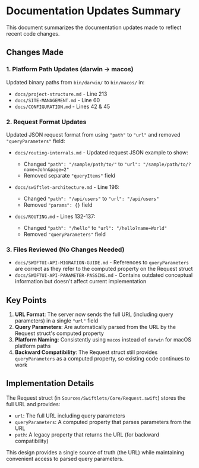 # Documentation Updates Summary

This document summarizes the documentation updates made to reflect recent code changes.

## Changes Made

### 1. Platform Path Updates (darwin → macos)

Updated binary paths from `bin/darwin/` to `bin/macos/` in:
- `docs/project-structure.md` - Line 213
- `docs/SITE-MANAGEMENT.md` - Line 60  
- `docs/CONFIGURATION.md` - Lines 42 & 45

### 2. Request Format Updates

Updated JSON request format from using `"path"` to `"url"` and removed `"queryParameters"` field:

- `docs/routing-internals.md` - Updated request JSON example to show:
  - Changed `"path": "/sample/path/to/"` to `"url": "/sample/path/to/?name=John&page=2"`
  - Removed separate `"queryItems"` field
  
- `docs/swiftlet-architecture.md` - Line 196:
  - Changed `"path": "/api/users"` to `"url": "/api/users"`
  - Removed `"params": {}` field
  
- `docs/ROUTING.md` - Lines 132-137:
  - Changed `"path": "/hello"` to `"url": "/hello?name=World"`
  - Removed `"queryParameters"` field

### 3. Files Reviewed (No Changes Needed)

- `docs/SWIFTUI-API-MIGRATION-GUIDE.md` - References to `queryParameters` are correct as they refer to the computed property on the Request struct
- `docs/SWIFTUI-API-PARAMETER-PASSING.md` - Contains outdated conceptual information but doesn't affect current implementation

## Key Points

1. **URL Format**: The server now sends the full URL (including query parameters) in a single `"url"` field
2. **Query Parameters**: Are automatically parsed from the URL by the Request struct's computed property
3. **Platform Naming**: Consistently using `macos` instead of `darwin` for macOS platform paths
4. **Backward Compatibility**: The Request struct still provides `queryParameters` as a computed property, so existing code continues to work

## Implementation Details

The Request struct (in `Sources/Swiftlets/Core/Request.swift`) stores the full URL and provides:
- `url`: The full URL including query parameters
- `queryParameters`: A computed property that parses parameters from the URL
- `path`: A legacy property that returns the URL (for backward compatibility)

This design provides a single source of truth (the URL) while maintaining convenient access to parsed query parameters.